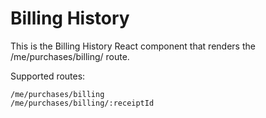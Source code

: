 # Billing History

This is the Billing History React component that renders the /me/purchases/billing/ route.

Supported routes:

```
/me/purchases/billing
/me/purchases/billing/:receiptId
```
